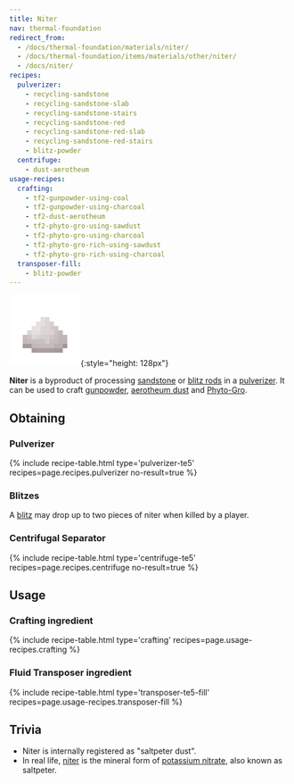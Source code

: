 ```yaml
---
title: Niter
nav: thermal-foundation
redirect_from:
  - /docs/thermal-foundation/materials/niter/
  - /docs/thermal-foundation/items/materials/other/niter/
  - /docs/niter/
recipes:
  pulverizer:
    - recycling-sandstone
    - recycling-sandstone-slab
    - recycling-sandstone-stairs
    - recycling-sandstone-red
    - recycling-sandstone-red-slab
    - recycling-sandstone-red-stairs
    - blitz-powder
  centrifuge:
    - dust-aerotheum
usage-recipes:
  crafting:
    - tf2-gunpowder-using-coal
    - tf2-gunpowder-using-charcoal
    - tf2-dust-aerotheum
    - tf2-phyto-gro-using-sawdust
    - tf2-phyto-gro-using-charcoal
    - tf2-phyto-gro-rich-using-sawdust
    - tf2-phyto-gro-rich-using-charcoal
  transposer-fill:
    - blitz-powder
---
```


![Niter](/assets/images/thermal-foundation/niter.png){:style="height: 128px"}


**Niter** is a byproduct of processing
[sandstone](https://minecraft.gamepedia.com/Sandstone) or [blitz
rods](/docs/thermal-foundation/blitz-rod/) in a [pulverizer](/docs/thermal-expansion/pulverizer/). It can be used to
craft [gunpowder](https://minecraft.gamepedia.com/Gunpowder), [aerotheum
dust](/docs/thermal-foundation/aerotheum-dust/) and [Phyto-Gro](/docs/thermal-foundation/phyto-gro/).


Obtaining
---------

### Pulverizer
{% include recipe-table.html type='pulverizer-te5' recipes=page.recipes.pulverizer no-result=true %}

### Blitzes
A [blitz](/docs/thermal-foundation/blitz/) may drop up to two pieces of niter when killed by a
player.

### Centrifugal Separator
{% include recipe-table.html type='centrifuge-te5' recipes=page.recipes.centrifuge no-result=true %}


Usage
-----

### Crafting ingredient
{% include recipe-table.html type='crafting' recipes=page.usage-recipes.crafting %}

### Fluid Transposer ingredient
{% include recipe-table.html type='transposer-te5-fill' recipes=page.usage-recipes.transposer-fill %}


Trivia
------

* Niter is internally registered as "saltpeter dust".
* In real life, [niter](https://en.wikipedia.org/wiki/Niter) is the mineral form
  of [potassium nitrate](https://en.wikipedia.org/wiki/Potassium_nitrate), also
  known as saltpeter.
